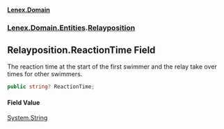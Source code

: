 #### [Lenex.Domain](index.md 'index')
### [Lenex.Domain.Entities](Lenex.Domain.Entities.md 'Lenex.Domain.Entities').[Relayposition](Lenex.Domain.Entities.Relayposition.md 'Lenex.Domain.Entities.Relayposition')

## Relayposition.ReactionTime Field

The reaction time at the start of the first swimmer and the relay take over times for other swimmers.

```csharp
public string? ReactionTime;
```

#### Field Value
[System.String](https://docs.microsoft.com/en-us/dotnet/api/System.String 'System.String')